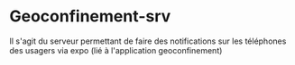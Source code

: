 # Geoconfinement-srv

Il s'agit du serveur permettant de faire des notifications sur les téléphones des usagers via expo (lié à l'application geoconfinement)